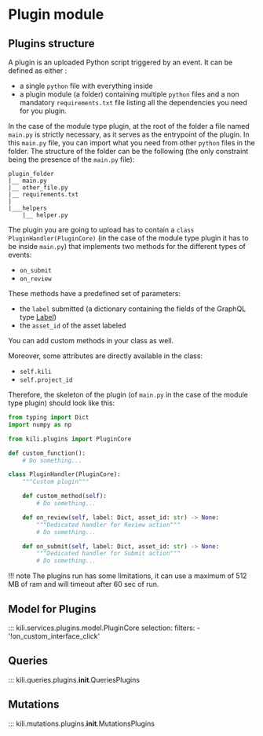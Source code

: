 # Plugin module

## Plugins structure

A plugin is an uploaded Python script triggered by an event. It can be defined as either :

- a single `python` file with everything inside
- a plugin module (a folder) containing multiple `python` files and a non mandatory `requirements.txt` file listing all the dependencies you need for you plugin.

In the case of the module type plugin, at the root of the folder a file named `main.py` is strictly necessary, as it serves as the entrypoint of the plugin. In this `main.py` file, you can import what you need from other `python` files in the folder. The structure of the folder can be the following (the only constraint being the presence of the `main.py` file):

```
plugin_folder
|__ main.py
|__ other_file.py
|__ requirements.txt
|
|___helpers
    |__ helper.py
```

The plugin you are going to upload has to contain a `class PluginHandler(PluginCore)` (in the case of the module type plugin it has to be inside `main.py`) that implements two methods for the different types of events:

- `on_submit`
- `on_review`

These methods have a predefined set of parameters:

- the `label` submitted (a dictionary containing the fields of the GraphQL type [Label](https://docs.kili-technology.com/reference/graphql-api#label))
- the `asset_id` of the asset labeled

You can add custom methods in your class as well.

Moreover, some attributes are directly available in the class:

- `self.kili`
- `self.project_id`

Therefore, the skeleton of the plugin (of `main.py` in the case of the module type plugin) should look like this:

```python
from typing import Dict
import numpy as np

from kili.plugins import PluginCore

def custom_function():
    # Do something...

class PluginHandler(PluginCore):
    """Custom plugin"""

    def custom_method(self):
        # Do something...

    def on_review(self, label: Dict, asset_id: str) -> None:
        """Dedicated handler for Review action"""
        # Do something...

    def on_submit(self, label: Dict, asset_id: str) -> None:
        """Dedicated handler for Submit action"""
        # Do something...
```

!!! note
    The plugins run has some limitations, it can use a maximum of 512 MB of ram and will timeout after 60 sec of run.

## Model for Plugins

::: kili.services.plugins.model.PluginCore
    selection:
        filters:
            - '!on_custom_interface_click'

## Queries

::: kili.queries.plugins.__init__.QueriesPlugins

## Mutations

::: kili.mutations.plugins.__init__.MutationsPlugins
